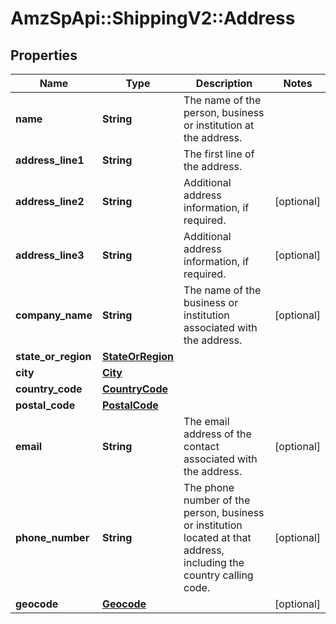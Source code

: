 # AmzSpApi::ShippingV2::Address

## Properties
Name | Type | Description | Notes
------------ | ------------- | ------------- | -------------
**name** | **String** | The name of the person, business or institution at the address. | 
**address_line1** | **String** | The first line of the address. | 
**address_line2** | **String** | Additional address information, if required. | [optional] 
**address_line3** | **String** | Additional address information, if required. | [optional] 
**company_name** | **String** | The name of the business or institution associated with the address. | [optional] 
**state_or_region** | [**StateOrRegion**](StateOrRegion.md) |  | 
**city** | [**City**](City.md) |  | 
**country_code** | [**CountryCode**](CountryCode.md) |  | 
**postal_code** | [**PostalCode**](PostalCode.md) |  | 
**email** | **String** | The email address of the contact associated with the address. | [optional] 
**phone_number** | **String** | The phone number of the person, business or institution located at that address, including the country calling code. | [optional] 
**geocode** | [**Geocode**](Geocode.md) |  | [optional] 

